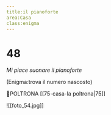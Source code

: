 ```yaml
---
title:il pianoforte
area:Casa
class:enigma
---
```

# 48
_Mi piace suonare il pianoforte_

(Enigma:trova il numero nascosto)

👀POLTRONA [[75-casa-la poltrona|75]]

![[foto_54.jpg]]